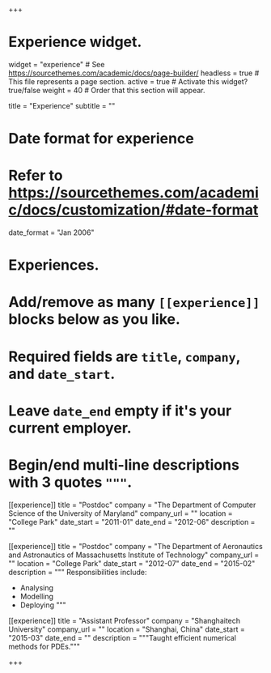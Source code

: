 +++
# Experience widget.
widget = "experience"  # See https://sourcethemes.com/academic/docs/page-builder/
headless = true  # This file represents a page section.
active = true  # Activate this widget? true/false
weight = 40  # Order that this section will appear.

title = "Experience"
subtitle = ""

# Date format for experience
#   Refer to https://sourcethemes.com/academic/docs/customization/#date-format
date_format = "Jan 2006"

# Experiences.
#   Add/remove as many `[[experience]]` blocks below as you like.
#   Required fields are `title`, `company`, and `date_start`.
#   Leave `date_end` empty if it's your current employer.
#   Begin/end multi-line descriptions with 3 quotes `"""`.
[[experience]]
  title = "Postdoc"
  company = "The Department of Computer Science of the University of Maryland"
  company_url = ""
  location = "College Park"
  date_start = "2011-01"
  date_end = "2012-06"
  description = ""

  [[experience]]
  title = "Postdoc"
  company = "The Department of Aeronautics and Astronautics of Massachusetts Institute of Technology"
  company_url = ""
  location = "College Park"
  date_start = "2012-07"
  date_end = "2015-02"
  description = """
  Responsibilities include:
  
  * Analysing
  * Modelling
  * Deploying
  """

[[experience]]
  title = "Assistant Professor"
  company = "Shanghaitech University"
  company_url = ""
  location = "Shanghai, China"
  date_start = "2015-03"
  date_end = ""
  description = """Taught efficient numerical methods for PDEs."""

+++
